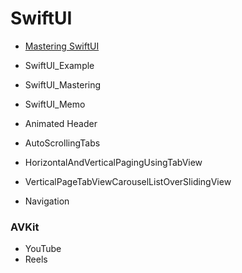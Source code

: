 # SwiftUI

- [Mastering SwiftUI](https://zzimss.notion.site/SwiftUI-ceb4a03e4c394756854fecc2ed31f144)
- SwiftUI_Example
- SwiftUI_Mastering
- SwiftUI_Memo

- Animated Header
- AutoScrollingTabs
- HorizontalAndVerticalPagingUsingTabView
- VerticalPageTabViewCarouselListOverSlidingView
- Navigation

### AVKit
- YouTube
- Reels

